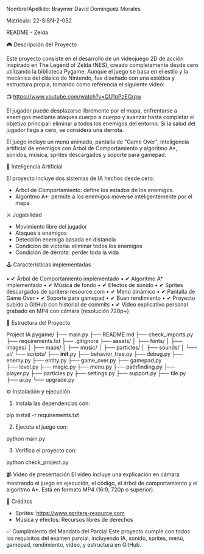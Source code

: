 Nombre/Apellido: Braymer David Domínguez Morales

Matrícula: 22-SISN-2-052

README - Zelda

🎮 Descripción del Proyecto

Este proyecto consiste en el desarrollo de un videojuego 2D de acción inspirado en The Legend of Zelda (NES), creado completamente desde cero utilizando la biblioteca Pygame. Aunque el juego se basa en el estilo y la mecánica del clásico de Nintendo, fue diseñado con una estética y estructura propia, tomando como referencia el siguiente video:

📺 https://www.youtube.com/watch?v=QU1pPzEGrqw

El jugador puede desplazarse libremente por el mapa, enfrentarse a enemigos mediante ataques cuerpo a cuerpo y avanzar hasta completar el objetivo principal: eliminar a todos los enemigos del entorno. Si la salud del jugador llega a cero, se considera una derrota.

El juego incluye un menú animado, pantalla de "Game Over", inteligencia artificial de enemigos con Árbol de Comportamiento y algoritmo A*, sonidos, música, sprites descargados y soporte para gamepad.

🧠 Inteligencia Artificial

El proyecto incluye dos sistemas de IA hechos desde cero:
- Árbol de Comportamiento: define los estados de los enemigos.
- Algoritmo A*: permite a los enemigos moverse inteligentemente por el mapa.

⚔ Jugabilidad

- Movimiento libre del jugador
- Ataques a enemigos
- Detección enemiga basada en distancia
- Condición de victoria: eliminar todos los enemigos
- Condición de derrota: perder toda la vida

🕹 Características implementadas

• ✔ Árbol de Comportamiento implementado
• ✔ Algoritmo A* implementado
• ✔ Música de fondo
• ✔ Efectos de sonido
• ✔ Sprites descargados de spriters-resource.com
• ✔ Menú dinámico
• ✔ Pantalla de Game Over
• ✔ Soporte para gamepad
• ✔ Buen rendimiento
• ✔ Proyecto subido a GitHub con historial de commits
• ✔ Video explicativo personal grabado en MP4 con cámara (resolución 720p+)

📁 Estructura del Proyecto

Project IA pygame/
├── main.py
├── README.md
├── check_imports.py
├── requirements.txt
├── .gitignore
├── assets/
│   ├── fonts/
│   ├── images/
│   ├── maps/
│   ├── music/
│   ├── particles/
│   ├── sounds/
│   └── ui/
└── scripts/
    ├── __init__.py
    ├── behavior_tree.py
    ├── debug.py
    ├── enemy.py
    ├── entity.py
    ├── game_over.py
    ├── gamepad.py      
    ├── level.py
    ├── magic.py
    ├── menu.py
    ├── pathfinding.py
    ├── player.py
    ├── particles.py
    ├── settings.py
    ├── support.py
    ├── tile.py
    ├── ui.py
    └── upgrade.py


⚙ Instalación y ejecución

1. Instala las dependencias con:

  pip install -r requirements.txt

2. Ejecuta el juego con:

  python main.py
  


3. Verifica el proyecto con:

  python check_project.py

📹 Video de presentación
El video incluye una explicación en cámara mostrando el juego en ejecución, el código, el árbol de comportamiento y el algoritmo A*. Está en formato MP4 (16:9, 720p o superior).

📌 Créditos

- Sprites: https://www.spriters-resource.com
- Música y efectos: Recursos libres de derechos

✅ Cumplimiento del Mandato del Parcial
Este proyecto cumple con todos los requisitos del examen parcial, incluyendo IA, sonido, sprites, menú, gamepad, rendimiento, video, y estructura en GitHub.
